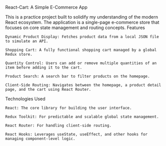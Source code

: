 React-Cart: A Simple E-Commerce App

This is a practice project built to solidify my understanding of the modern React ecosystem. The application is a single-page e-commerce store that focuses on core state management and routing concepts.
Features

    Dynamic Product Display: Fetches product data from a local JSON file to simulate an API.

    Shopping Cart: A fully functional shopping cart managed by a global Redux store.

    Quantity Control: Users can add or remove multiple quantities of an item before adding it to the cart.

    Product Search: A search bar to filter products on the homepage.

    Client-Side Routing: Navigates between the homepage, a product detail page, and the cart using React Router.

Technologies Used

    React: The core library for building the user interface.

    Redux Toolkit: For predictable and scalable global state management.

    React Router: For handling client-side routing.

    React Hooks: Leverages useState, useEffect, and other hooks for managing component-level logic.
